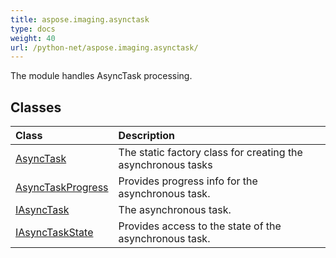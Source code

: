 ```yaml
---
title: aspose.imaging.asynctask
type: docs
weight: 40
url: /python-net/aspose.imaging.asynctask/
---
```



The module handles AsyncTask processing.

## **Classes**
| **Class** | **Description** |
| :- | :- |
| [AsyncTask](/imaging/python-net/aspose.imaging.asynctask/asynctask/) | The static factory class for creating the asynchronous tasks |
| [AsyncTaskProgress](/imaging/python-net/aspose.imaging.asynctask/asynctaskprogress/) | Provides progress info for the asynchronous task. |
| [IAsyncTask](/imaging/python-net/aspose.imaging.asynctask/iasynctask/) | The asynchronous task. |
| [IAsyncTaskState](/imaging/python-net/aspose.imaging.asynctask/iasynctaskstate/) | Provides access to the state of the asynchronous task. |
